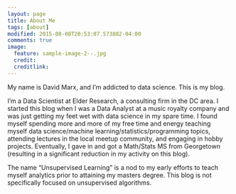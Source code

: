 ```yaml
---
layout: page
title: About Me
tags: [about]
modified: 2015-08-08T20:53:07.573882-04:00
comments: true
image:
  feature: sample-image-2--.jpg
  credit: 
  creditlink:
---
```


My name is David Marx, and I’m addicted to data science. This is my blog.  

I’m a Data Scientist at Elder Research, a consulting firm in the DC area. I started this blog when I was a Data Analyst at a music royalty company and was just getting my feet wet with data science in my spare time. I found myself spending more and more of my free time and energy teaching myself data science/machine learning/statistics/programming topics, attending lectures in the local meetup community, and engaging in hobby projects. Eventually, I gave in and got a Math/Stats MS from Georgetown (resulting in a significant reduction in my activity on this blog).  

The name “Unsupervised Learning” is a nod to my early efforts to teach myself analytics prior to attaining my masters degree. This blog is not specifically focused on unsupervised algorithms.  

